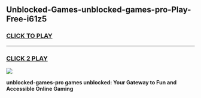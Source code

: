 
## Unblocked-Games-unblocked-games-pro-Play-Free-i61z5
<h3>
<a href="https://premium76.site?title=unblocked-games-pro&ref=09A">CLICK TO PLAY</a></h3>
<hr>

<h3>
<a href="https://premium76.site?title=unblocked-games-pro&ref=09A">CLICK 2 PLAY</a>
  
</h3>

<a href="https://premium76.site?title=unblocked-games-pro&ref=09A"><img src="https://clearcache.store/games.png"></a>


**unblocked-games-pro games unblocked: Your Gateway to Fun and Accessible Online Gaming**
